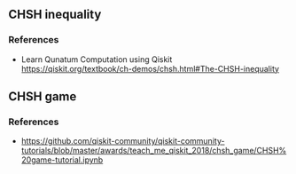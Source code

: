 
## CHSH inequality

### References
- Learn Qunatum Computation using Qiskit  
https://qiskit.org/textbook/ch-demos/chsh.html#The-CHSH-inequality

## CHSH game

### References
- https://github.com/qiskit-community/qiskit-community-tutorials/blob/master/awards/teach_me_qiskit_2018/chsh_game/CHSH%20game-tutorial.ipynb